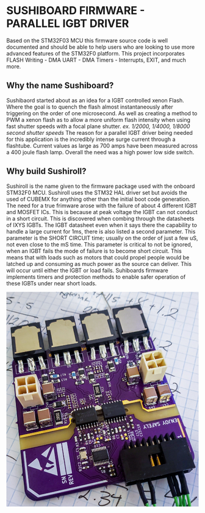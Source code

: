 # SUSHIBOARD FIRMWARE - PARALLEL IGBT DRIVER
Based on the STM32F03 MCU this firmware source code is well documented and should be able to help users who are looking to use more advanced features of the STM32F0 platform. This project incorporates FLASH Writing - DMA UART - DMA Timers - Interrupts, EXIT, and much more. 

## Why the name Sushiboard?
Sushibaord started about as an idea for a IGBT controlled xenon Flash. Where the goal is to quench the flash almost instantaneously after triggering on the order of one microsecond. As well as creating a method to PWM a xenon flash as to allow a more uniform flash intensity when using fast shutter speeds with a focal plane shutter. *ex. 1/2000, 1/4000, 1/8000 second shutter speeds* The reason for a parallel IGBT driver being needed for this application is the incredibly intense surge current through a flashtube. Current values as large as 700 amps have been measured across a 400 joule flash lamp. Overall the need was a high power low side switch.

## Why build Sushiroll?
Sushiroll is the name given to the firmware package used with the onboard STM32F0 MCU. Sushiroll uses the STM32 HAL driver set but avoids the used of CUBEMX for anything other than the initial boot code generation. The need for a true frimware arose with the failure of about 4 different IGBT and MOSFET ICs. This is because at peak voltage the IGBT can not conduct in a short circuit. This is discovered when combing through the datasheets of IXYS IGBTs. The IGBT datasheet even when it says there the capability to handle a large current for 1ms, there is also listed a second parameter. This parameter is the SHORT CIRCUIT time; usually on the order of just a few uS, not even close to the mS time. This parameter is critical to not be ignored, when an IGBT fails the mode of failure is to become short circuit. This means that with loads such as motors that could propel people would be latched up and consuming as much power as the source can deliver. This will occur until either the IGBT or load fails. Suhiboards firmware implements timers and protection methods to enable safer operation of these IGBTs under near short loads. 

![SushiBoard V0.1](/Assets/SushiBoard.jpeg)
